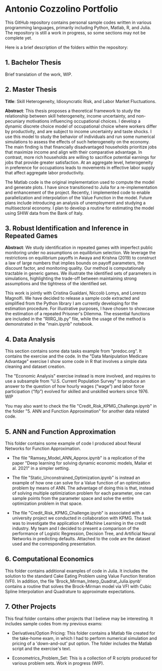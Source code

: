 # Antonio Cozzolino Portfolio

This GitHub repository contains personal sample codes written in various programming languages, primarily including Python, Matlab, R, and Julia. The repository is still a work in progress, so some sections may not be complete yet.

Here is a brief description of the folders within the repository:

## 1. Bachelor Thesis

Brief translation of the work, WIP.

## 2. Master Thesis
**Title**: Skill Heterogeneity, Idiosyncratic Risk, and Labor Market Fluctuations. 

**Abstract**: This thesis proposes a theoretical framework to study the relationship between skill heterogeneity, income uncertainty, and non-pecuniary motivations influencing occupational choices. I develop a dynamic discrete choice model of occupational choice where workers differ by productivity, and are subject to income uncertainty and taste shocks. I use this model to study the behavior of individuals and run some numerical simulations to assess the effects of such heterogeneity on the economy. The main finding is that financially disadvantaged households prioritize jobs that maximize income and align with their comparative advantage. In contrast, more rich households are willing to sacrifice potential earnings for jobs that provide greater satisfaction. At an aggregate level, heterogeneity in preference for occupations leads to movements in effective labor supply that affect aggregate labor productivity.

The Matlab code is the original implementation used to compute the model and generate plots. I have since transitioned to Julia for a re-implementation and enhancement of the project. Recently, I implemented code to enable parallelization and interpolation of the Value Function in the model. Future plans include introducing an analysis of unemployment and studying a multisectoral economy. I plan to develop a routine for estimating the model using SHIW data from the Bank of Italy.

## 3. Robust Identification and Inference in Repeated Games

**Abstract**: We study identification in repeated games with imperfect public monitoring under no assumptions on equilibrium selection. We leverage the restrictions on equilibrium payoffs in Awaya and Krishna (2019) to construct a law of large numbers that implies bounds on payoff parameters, the discount factor, and monitoring quality. Our method is computationally tractable in generic games. We illustrate the identified sets of parameters in simulations, highlighting the trade-off between maintaining strong assumptions and the tightness of the identified set.

This work is jointly with Cristina Gualdani, Niccolò Lomys, and Lorenzo Magnolfi. We have decided to release a sample code extracted and simplified from the Python library I am currently developing for the estimation procedure. For illustrative purposes, I have chosen to showcase the estimation of a repeated Prisoner's Dilemma. The essential functions are included in the "RIIRG_lib.py" file, while the usage of the method is demonstrated in the "main.ipynb" notebook.
 
## 4. Data Analysis
This section contains some data tasks example from "predoc.org". It contains the exercise and the code. In the "Data Manipulation Medicare Advantage" exercise I show some code in R that involves a simple data cleaning and dataset creation.

The "Economic Analysis" exercise instead is more involved, and requires to use a subsample from "U.S. Current Population Survey" to produce an answer to the question of how hourly wages (“wage”) and labor force participation (“lfp”) evolved for skilled and unskilled workers since 1976. WIP

You may also want to check the file "Credit_Risk_KPMG_Challenge.ipynb" in the folder "5. ANN and Function Approximation" for another data related code.

## 5. ANN and Function Approximation

This folder contains some example of code I produced about Neural Networks for Function Approximation. 

- The file "Ramsey_Model_ANN_Approx.ipynb" is a replication of the paper "Deep learning for solving dynamic economic models, Maliar et al. 2021" in a simpler setting. 

- The file "Static_Unconstrained_Optimization.ipynb" is instead an example of how one can solve for a Value function of an optimization problem by means of ANN. The advantage of doing this is that, instead of solving multiple optimiziation problem for each parameter, one can sample points from the parameter space and solve the entire optimization problem in that space.

- The file "Credit_Risk_KPMG_Challenge.ipynb" is associated with a university project we conducted in collaboration with KPMG. The task was to investigate the application of Machine Learning in the credit industry. My team and I decided to present a comparison of the performance of Logistic Regression, Decision Tree, and Artificial Neural Networks in predicting defaults. Attached to the code are the dataset used and the corresponding presentation.

## 6. Computational Economics

This folder contains additional examples of code in Julia. It includes the solution to the standard Cake Eating Problem using Value Function Iteration (VFI). In addition, the file 'Brock_Mirman_Interp_Quadrat_Julia.ipynb' contains a routine that solves the Brock-Mirman model via VFI with Cubic Spline Interpolation and Quadrature to approximate expectations.

## 7. Other Projects

This final folder contains other projects that I believe may be interesting. It includes sample codes from my previous exams:

- Derivatives/Option Pricing: This folder contains a Matlab file created for the take-home exam, in which I had to perform numerical simulation and pricing of a 'down-and-out' put option. The folder includes the Matlab script and the exercise's text.

- Econometrics_Problem_Set: This is a collection of R scripts produced for various problem sets. Work in progress (WIP).